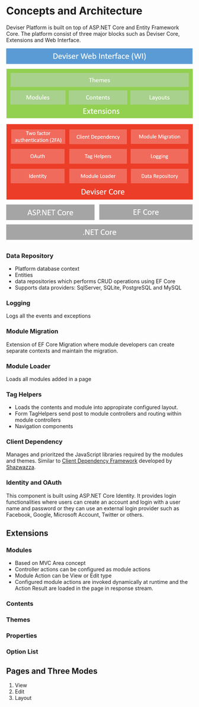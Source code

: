 # Concepts and Architecture
Deviser Platform is built on top of ASP.NET Core and Entity Framework Core. The platform consist of three major blocks such as Deviser Core, Extensions and Web Interface. 

<img src="images/deviser_architecture.png" style="width:600px">

### Data Repository 
- Platform database context
- Entities
- data repositories which performs CRUD operations using EF Core 
- Supports data providers: SqlServer, SQLite, PostgreSQL and MySQL

### Logging
Logs all the events and exceptions

### Module Migration
Extension of EF Core Migration where module developers can create separate contexts and maintain the migration.

### Module Loader
Loads all modules added in a page

### Tag Helpers
- Loads the contents and module into appropirate configured layout.
- Form TagHelpers send post to module controllers and routing within module controllers
- Navigation components

### Client Dependency
Manages and prioritzed the JavaScript libraries required by the modules and themes. Similar to [Client Dependency Framework](https://github.com/Shazwazza/ClientDependency) developed by [Shazwazza](https://github.com/Shazwazza).

### Identity and OAuth
This component is built using ASP.NET Core Identity. It provides login functionalities where users can create an account and login with a user name and password or they can use an external login provider such as Facebook, Google, Microsoft Account, Twitter or others.

## Extensions
### Modules
- Based on MVC Area concept
- Controller actions can be configured as module actions
- Module Action can be View or Edit type
- Configured module actions are invoked dynamically at runtime and the Action Result are loaded in the page in response stream.

### Contents
### Themes
### Properties
### Option List 

## Pages and Three Modes
1. View
2. Edit
3. Layout



    